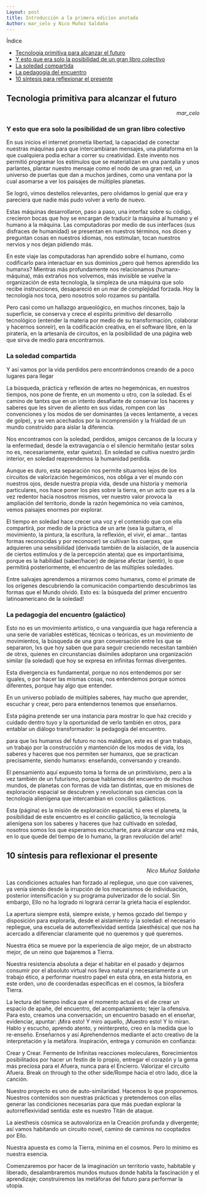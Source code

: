 ```yaml
---
Layout: post
title: Introducción a la primera edicíon anotada
Author: mar_celo y Nico Muñoz Saldaña
---
```


Índice
- [Tecnologia primitiva para alcanzar el futuro](#tecnologia-primitiva-para-alcanzar-el-futuro)
 - [Y esto que era solo la posibilidad de un gran libro colectivo](#y-esto-que-era-solo-la-posibilidad-de-un-gran-libro-colectivo)
 - [La soledad compartida](#la-soledad-compartida)
 - [La pedagogía del encuentro](#la-pedagogía-del-encuentro-galáctico)
- [10 síntesis para reflexionar el presente](#10-síntesis-para-reflexionar-el-presente)

## Tecnologia primitiva para alcanzar el futuro

<div>
 <p style="text-align:right;"> <em> mar_celo </em> </p>
</div>


### Y esto que era solo la posibilidad de un gran libro colectivo

En sus inicios el internet prometía libertad, la capacidad de conectar nuestras máquinas para que intercambiaran mensajes, una plataforma en la que cualquiera podia echar a correr su creatividad. Este invento nos permitió programar los estímulos que se materializan en una pantalla y unos parlantes, plantar nuestro mensaje como el nodo de una gran red, un universo de puertas que dan a muchos jardines, como una ventana por la cual asomarse a ver los paisajes de múltiples planetas.

Se logró, vimos destellos relevantes, pero olvidamos lo genial que era y pareciera que nadie más pudo volver a verlo de nuevo.

Estas máquinas desarrollaron, paso a paso, una interfaz sobre su código, crecieron bocas que hoy se encargan de traducir la máquina al humano y el humano a la máquina. Las computadoras por medio de sus interfaces (sus disfraces de humanidad) se presentan en nuestros términos, nos dicen y preguntan cosas en nuestros idiomas, nos estimulan, tocan nuestros nervios y nos dejan pidiendo más.

En este viaje las computadoras han aprendido sobre el humano, como codificarlo para interactuar en sus dominios ¿pero qué hemos aprendido lxs humanxs? Mientras más profundamente nos relacionamos (humanx-máquina), más extraños nos volvemos, más invisible se vuelve la organización de esta tecnología, la simpleza de una máquina que solo recibe instrucciones, desapareció en un mar de complejidad forzada. Hoy la tecnología nos toca, pero nosotros solo rozamos su pantalla.

Pero casi como un hallazgo arqueológico, en muchos rincones, bajo la superficie, se conserva y crece el espíritu primitivo del desarrollo tecnológico (entender la materia por medio de su transformación, colaborar y hacernos sonreír), en la codificación creativa, en el software libre, en la piratería, en la artesanía de circuitos, en la posibilidad de una página web que sirva de medio para encontrarnos.   

### La soledad compartida

Y así vamos por la vida
perdidos
pero encontrándonos
creando de a poco
lugares para llegar

La búsqueda, práctica y reflexión de artes no hegemónicas, en nuestros tiempos, nos pone de frente, en un momento u otro, con la soledad. Es el camino de tantxs que en un intento desafiante de conservar los haceres y saberes que les sirven de aliento en sus vidas, rompen con las convenciones y los modos de ser dominantes (a veces lentamente, a veces de golpe), y se ven acechados por la incomprensión y la frialdad de un mundo construido para aislar la diferencia.

Nos encontramos con la soledad, perdidos, amigos cercanos de la locura y la enfermedad, desde la extravagancia o el silencio hermitaño (estar solxs no es, necesariamente, estar quietxs). En soledad se cultiva nuestro jardín interior, en soledad reaprendemos la humanidad perdida.

Aunque es duro, esta separación nos permite situarnos lejos de los circuitos de valorización hegemónicos, nos obliga a ver el mundo con nuestros ojos, desde nuestra propia vida, desde una historia y memoria particulares, nos hace poner los pies sobre la tierra, en un acto que es a la vez redentor hacia nosotros mismos, ver nuestro valor provoca la ampliación del territorio, donde la razón hegemónica no veía caminos, vemos paisajes enormes por explorar.

El tiempo en soledad hace crecer una voz y el contenido que con ella compartirá, por medio de la práctica de un arte (sea la guitarra, el movimiento, la pintura, la escritura, la reflexión, el vivir, el amar... tantas formas reconocidas y por reconocer) se cultivan lxs cuerpxs, que adquieren una sensibilidad (derivada también de la aislación, de la ausencia de ciertos estímulos y de la percepción atenta) que es importantísima, porque es la habilidad (saber/hacer) de dejarse afectar (sentir), lo que permitirá posteriormente, el encuentro de las múltiples soledades.

Entre salvajes
aprendemos a mirarnos como humanxs,
como el primate de los orígenes descubriendo la comunicación
compartiendo descubrimos las formas que el Mundo olvidó.
Esto es:
la búsqueda del primer encuentro latinoamericano de la soledad!

### La pedagogía del encuentro (galáctico)

Esto no es un movimiento artístico, o una vanguardia que haga referencia a una serie de variables estéticas, técnicas o teóricas, es un movimiento de movimientos, la búsqueda de una gran conversación entre lxs que se separaron, lxs que hoy saben que para seguir creciendo necesitan también de otrxs, quienes en circunstancias disímiles adoptaron una organización similar (la soledad) que hoy se expresa en infinitas formas divergentes.

Esta divergencia es fundamental, porque no nos entendemos por ser iguales, o por hacer las mismas cosas, nos entendemos porque somos diferentes, porque hay algo que entender.

En un universo poblado de múltiples saberes, hay mucho que aprender, escuchar y crear, pero para entendernos tenemos que enseñarnos.

Esta página pretende ser una instancia para mostrar lo que haz crecido y cuidado dentro tuyo y la oportunidad de verlo también en otros, para entablar un diálogo transformador: la pedagogía del encuentro.  

para que lxs humanxs del futuro no nos maldigan, este es el gran trabajo, un trabajo por la construcción y mantención de los modos de vida, los saberes y haceres que nos permiten ser humanxs, que se practican precisamente, siendo humanxs: enseñando, conversando y creando.

El pensamiento aquí expuesto toma la forma de un primitivismo, pero a la vez también de un futurismo, porque hablamos del encuentro de muchos mundos, de planetas con formas de vida tan distintas, que en misiones de exploración espacial se descubren y revolucionan sus ciencias con la tecnología alienígena que intercambian en concilios galácticos.

Esta (página) es la misión de exploración espacial, tú eres el planeta, la posibilidad de este encuentro es el concilio galáctico, la tecnología alienígena son los saberes y haceres que haz cultivado en soledad, nosotros somos los que esperamos escucharte,
para alcanzar una vez más,
en lo que quede del tiempo de lo humano,
la gran revolución del arte!  


## 10 síntesis para reflexionar el presente

<div>
 <p style="text-align:right;"> <em> Nico Muñoz Saldaña </em> </p>
</div>

Las condiciones actuales han forzado al repliegue, uno que con vaivenes, ya venía siendo desde la irrupción de los mecanismos de individuación, posterior intensificación y su programa pulverizador de lo social. Sin embargo, Ello no ha logrado ni logrará cerrar la grieta hacia el esplendor.

La apertura siempre está, siempre existe, y hemos gozado del tiempo y disposición para explorarla, desde el aislamiento y la soledad: el necesario repliegue, una escuela de autorreflexividad sentida (aiesthésica) que nos ha acercado a diferenciar claramente qué no queremos y qué queremos.  

Nuestra ética se mueve por la experiencia de algo mejor, de un abstracto mejor, de un reino que bajaremos a Tierra.  

Nuestra resistencia absoluta a dejar el habitar en el pasado y dejarnos consumir por el absoluto virtual nos lleva natural y necesariamente a un trabajo ético, a performar nuestro papel en esta obra, en esta historia, en este orden, uno de coordenadas específicas en el cosmos, la biósfera Tierra.

La lectura del tiempo indica que el momento actual es el de crear un espacio de apañe, del encuentro, del acompañamiento; tejer la ofensiva.  Para esto, creamos una conversación; un encuentro basado en el enseñar, evidenciar, apuntar: ¡Mira esto! Y miro aquello, ¡Muestro esto! Y lo miran. Hablo y escucho, aprendo atento, y reinterpreto, creo en la medida que lo re-enseño. Enseñarnos y así Aprehendernos mediante el acto creativo de la interpretación y la metáfora.  Inspiración, entrega y comunión en confianza:

Crear y Crear. Fermento de Infinitas reacciones moleculares, florecimientos posibilitados por hacer un festín de lo propio, entregar el corazón y la gema más preciosa para el Afuera, nunca para el Encierro.  Valorizar el circuito Afuera.  Break on through to the other side/Rompe hacia el otro lado, dice la canción.

Nuestro proyecto es uno de auto-similaridad.   Hacemos lo que proponemos.  Nuestros contenidos son  nuestras prácticas y pretendemos con ellas generar las condiciones necesarias para que más puedan explorar la autorreflexividad sentida: este es nuestro Titán de ataque.  

La aiesthesis cósmica se autovaloriza en la Creación profunda y divergente; así vamos habitando un circuito novel, camino de caminos no cooptados por Ello.  

Nuestra apuesta es como la Tierra, mínima en el cosmos.  Pero lo mínimo es nuestra esencia.

Comenzaremos por hacer de la imaginación un territorio vasto, habitable y liberado, desalambraremos  mundos mutuos donde habita la fascinación y el aprendizaje; construiremos las metáforas del futuro para performar la utopía. 
